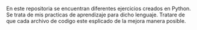 En este repositoria se encuentran diferentes ejercicios creados en Python. Se trata de mis practicas de aprendizaje para dicho lenguaje.
Tratare de que cada archivo de codigo este esplicado de la mejora manera posible.
